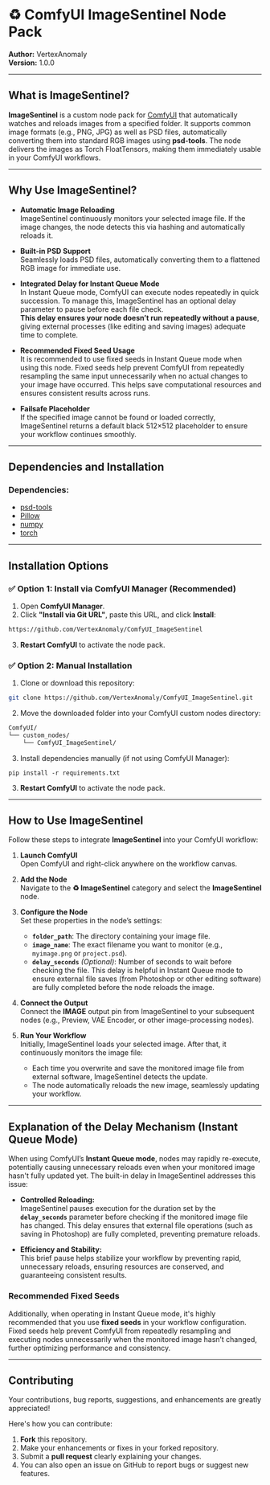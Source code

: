# ♻️ ComfyUI ImageSentinel Node Pack

**Author:** VertexAnomaly  
**Version:** 1.0.0

---

## What is ImageSentinel?

**ImageSentinel** is a custom node pack for [ComfyUI](https://github.com/comfyanonymous/ComfyUI) that automatically watches and reloads images from a specified folder. It supports common image formats (e.g., PNG, JPG) as well as PSD files, automatically converting them into standard RGB images using **psd-tools**. The node delivers the images as Torch FloatTensors, making them immediately usable in your ComfyUI workflows.

---

## Why Use ImageSentinel?

- **Automatic Image Reloading**  
  ImageSentinel continuously monitors your selected image file. If the image changes, the node detects this via hashing and automatically reloads it.

- **Built-in PSD Support**  
  Seamlessly loads PSD files, automatically converting them to a flattened RGB image for immediate use.

- **Integrated Delay for Instant Queue Mode**  
  In Instant Queue mode, ComfyUI can execute nodes repeatedly in quick succession. To manage this, ImageSentinel has an optional delay parameter to pause before each file check.  
  **This delay ensures your node doesn’t run repeatedly without a pause**, giving external processes (like editing and saving images) adequate time to complete.

- **Recommended Fixed Seed Usage**  
  It is recommended to use fixed seeds in Instant Queue mode when using this node. Fixed seeds help prevent ComfyUI from repeatedly resampling the same input unnecessarily when no actual changes to your image have occurred. This helps save computational resources and ensures consistent results across runs.

- **Failsafe Placeholder**  
  If the specified image cannot be found or loaded correctly, ImageSentinel returns a default black 512×512 placeholder to ensure your workflow continues smoothly.

---

## Dependencies and Installation

### Dependencies:
- [psd-tools](https://pypi.org/project/psd-tools/)
- [Pillow](https://pillow.readthedocs.io/)
- [numpy](https://numpy.org/)
- [torch](https://pytorch.org/)

---

## Installation Options

### ✅ Option 1: Install via ComfyUI Manager (Recommended)

1. Open **ComfyUI Manager**.
2. Click **"Install via Git URL"**, paste this URL, and click **Install**:
```bash
https://github.com/VertexAnomaly/ComfyUI_ImageSentinel
```
3. **Restart ComfyUI** to activate the node pack.

### ✅ Option 2: Manual Installation

1. Clone or download this repository:
```bash
git clone https://github.com/VertexAnomaly/ComfyUI_ImageSentinel.git
```
2. Move the downloaded folder into your ComfyUI custom nodes directory:
```markdown
ComfyUI/
└── custom_nodes/
    └── ComfyUI_ImageSentinel/
```
3. Install dependencies manually (if not using ComfyUI Manager):
```
pip install -r requirements.txt
```
3. **Restart ComfyUI** to activate the node pack.

---

## How to Use ImageSentinel

Follow these steps to integrate **ImageSentinel** into your ComfyUI workflow:

1. **Launch ComfyUI**  
   Open ComfyUI and right-click anywhere on the workflow canvas.

2. **Add the Node**  
   Navigate to the **♻️ ImageSentinel** category and select the **ImageSentinel** node.

3. **Configure the Node**  
   Set these properties in the node’s settings:
   - **`folder_path`**: The directory containing your image file.
   - **`image_name`**: The exact filename you want to monitor (e.g., `myimage.png` or `project.psd`).
   - **`delay_seconds`** *(Optional)*: Number of seconds to wait before checking the file. This delay is helpful in Instant Queue mode to ensure external file saves (from Photoshop or other editing software) are fully completed before the node reloads the image.

4. **Connect the Output**  
   Connect the **IMAGE** output pin from ImageSentinel to your subsequent nodes (e.g., Preview, VAE Encoder, or other image-processing nodes).

5. **Run Your Workflow**  
   Initially, ImageSentinel loads your selected image. After that, it continuously monitors the image file:
   - Each time you overwrite and save the monitored image file from external software, ImageSentinel detects the update.
   - The node automatically reloads the new image, seamlessly updating your workflow.

---

## Explanation of the Delay Mechanism (Instant Queue Mode)

When using ComfyUI’s **Instant Queue mode**, nodes may rapidly re-execute, potentially causing unnecessary reloads even when your monitored image hasn't fully updated yet. The built-in delay in ImageSentinel addresses this issue:

- **Controlled Reloading:**  
  ImageSentinel pauses execution for the duration set by the **`delay_seconds`** parameter before checking if the monitored image file has changed. This delay ensures that external file operations (such as saving in Photoshop) are fully completed, preventing premature reloads.

- **Efficiency and Stability:**  
  This brief pause helps stabilize your workflow by preventing rapid, unnecessary reloads, ensuring resources are conserved, and guaranteeing consistent results.

### Recommended Fixed Seeds

Additionally, when operating in Instant Queue mode, it's highly recommended that you use **fixed seeds** in your workflow configuration. Fixed seeds help prevent ComfyUI from repeatedly resampling and executing nodes unnecessarily when the monitored image hasn’t changed, further optimizing performance and consistency.

---

## Contributing

Your contributions, bug reports, suggestions, and enhancements are greatly appreciated! 

Here's how you can contribute:

1. **Fork** this repository.
2. Make your enhancements or fixes in your forked repository.
3. Submit a **pull request** clearly explaining your changes.
4. You can also open an issue on GitHub to report bugs or suggest new features.



